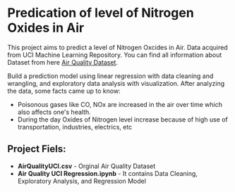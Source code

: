 # Predication of level of Nitrogen Oxides in Air

This project aims to predict a level of Nitrogen Oxcides in Air. Data acquired from UCI Machine Learning Repository. You can find all information about Dataset from here [Air Quality Dataset](http://archive.ics.uci.edu/ml/datasets/air+quality).

Build a prediction model using linear regression with data cleaning and wrangling, and exploratory data analysis with visualization.
After analyzing the data, some facts came up to know:
* Poisonous gases like CO, NOx are increased in the air over time which also affects one's health.
* During the day Oxides of Nitrogen level increase because of high use of transportation, industries, electrics, etc


## Project Fiels:

* **AirQualityUCI.csv** - Orginal Air Quality Dataset
* **Air Quality UCI Regression.ipynb** - It contains Data Cleaning, Exploratory Analysis, and Regression Model
